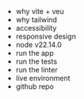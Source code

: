 - why vite + veu
- why tailwind
- accessibility
- responsive design
- node v22.14.0
- run the app
- run the tests
- run the linter
- live environment
- github repo
